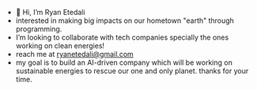 - 👋 Hi, I’m Ryan Etedali
- interested in making big impacts on our hometown "earth" through programming.
- I’m looking to collaborate with tech companies specially the ones working on clean energies!
- reach me at ryanetedali@gmail.com
- my goal is to build an AI-driven company which will be working on sustainable energies to rescue our one and only planet.
thanks for your time. 

<!---
ryanxete/ryanxete is a ✨ special ✨ repository because its `README.md` (this file) appears on your GitHub profile.
You can click the Preview link to take a look at your changes.
--->
